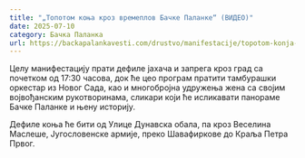 ```yaml
---
title: "„Топотом коња кроз времеплов Бачке Паланке“ (ВИДЕО)"
date: 2025-07-10
category: Бачка Паланка
url: https://backapalankavesti.com/drustvo/manifestacije/topotom-konja-kroz-vremeplov-backe-palanke-video/
---
```


Целу манифестацију прати дефиле јахача и запрега кроз град са почетком од 17:30 часова, док ће цео програм пратити тамбурашки оркестар из Новог Сада, као и многобројна удружења жена са својим војвођанским рукотворинама, сликари који ће исликавати панораме Бачке Паланке и њену историју.

Дефиле коња ће бити од Улице Дунавска обала, па кроз Веселина Маслеше, Југословенске армије, преко Шавафиркове до Краља Петра Првог.

